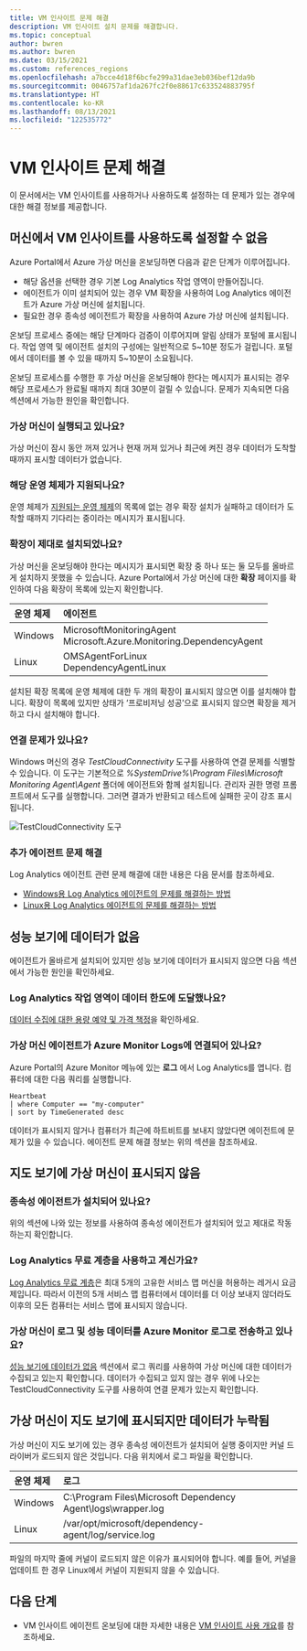 ```yaml
---
title: VM 인사이트 문제 해결
description: VM 인사이트 설치 문제를 해결합니다.
ms.topic: conceptual
author: bwren
ms.author: bwren
ms.date: 03/15/2021
ms.custom: references_regions
ms.openlocfilehash: a7bcce4d18f6bcfe299a31dae3eb036bef12da9b
ms.sourcegitcommit: 0046757af1da267fc2f0e88617c633524883795f
ms.translationtype: HT
ms.contentlocale: ko-KR
ms.lasthandoff: 08/13/2021
ms.locfileid: "122535772"
---
```

# <a name="troubleshoot-vm-insights"></a>VM 인사이트 문제 해결
이 문서에서는 VM 인사이트를 사용하거나 사용하도록 설정하는 데 문제가 있는 경우에 대한 해결 정보를 제공합니다.

## <a name="cannot-enable-vm-insights-on-a-machine"></a>머신에서 VM 인사이트를 사용하도록 설정할 수 없음
Azure Portal에서 Azure 가상 머신을 온보딩하면 다음과 같은 단계가 이루어집니다.

- 해당 옵션을 선택한 경우 기본 Log Analytics 작업 영역이 만들어집니다.
- 에이전트가 이미 설치되어 있는 경우 VM 확장을 사용하여 Log Analytics 에이전트가 Azure 가상 머신에 설치됩니다.
- 필요한 경우 종속성 에이전트가 확장을 사용하여 Azure 가상 머신에 설치됩니다.
  
온보딩 프로세스 중에는 해당 단계마다 검증이 이루어지며 알림 상태가 포털에 표시됩니다. 작업 영역 및 에이전트 설치의 구성에는 일반적으로 5~10분 정도가 걸립니다. 포털에서 데이터를 볼 수 있을 때까지 5~10분이 소요됩니다.

온보딩 프로세스를 수행한 후 가상 머신을 온보딩해야 한다는 메시지가 표시되는 경우 해당 프로세스가 완료될 때까지 최대 30분이 걸릴 수 있습니다. 문제가 지속되면 다음 섹션에서 가능한 원인을 확인합니다.

### <a name="is-the-virtual-machine-running"></a>가상 머신이 실행되고 있나요?
 가상 머신이 잠시 동안 꺼져 있거나 현재 꺼져 있거나 최근에 켜진 경우 데이터가 도착할 때까지 표시할 데이터가 없습니다.

### <a name="is-the-operating-system-supported"></a>해당 운영 체제가 지원되나요?
운영 체제가 [지원되는 운영 체제](vminsights-enable-overview.md#supported-operating-systems)의 목록에 없는 경우 확장 설치가 실패하고 데이터가 도착할 때까지 기다리는 중이라는 메시지가 표시됩니다.

### <a name="did-the-extension-install-properly"></a>확장이 제대로 설치되었나요?
가상 머신을 온보딩해야 한다는 메시지가 표시되면 확장 중 하나 또는 둘 모두를 올바르게 설치하지 못했을 수 있습니다. Azure Portal에서 가상 머신에 대한 **확장** 페이지를 확인하여 다음 확장이 목록에 있는지 확인합니다.

| 운영 체제 | 에이전트 | 
|:---|:---|
| Windows | MicrosoftMonitoringAgent<br>Microsoft.Azure.Monitoring.DependencyAgent |
| Linux | OMSAgentForLinux<br>DependencyAgentLinux |

설치된 확장 목록에 운영 체제에 대한 두 개의 확장이 표시되지 않으면 이를 설치해야 합니다. 확장이 목록에 있지만 상태가 ‘프로비저닝 성공’으로 표시되지 않으면 확장을 제거하고 다시 설치해야 합니다.

### <a name="do-you-have-connectivity-issues"></a>연결 문제가 있나요?
Windows 머신의 경우 *TestCloudConnectivity* 도구를 사용하여 연결 문제를 식별할 수 있습니다. 이 도구는 기본적으로 *%SystemDrive%\Program Files\Microsoft Monitoring Agent\Agent* 폴더에 에이전트와 함께 설치됩니다. 관리자 권한 명령 프롬프트에서 도구를 실행합니다. 그러면 결과가 반환되고 테스트에 실패한 곳이 강조 표시됩니다. 

![TestCloudConnectivity 도구](media/vminsights-troubleshoot/test-cloud-connectivity.png)

### <a name="more-agent-troubleshooting"></a>추가 에이전트 문제 해결

Log Analytics 에이전트 관련 문제 해결에 대한 내용은 다음 문서를 참조하세요.

- [Windows용 Log Analytics 에이전트의 문제를 해결하는 방법](../agents/agent-windows-troubleshoot.md)
- [Linux용 Log Analytics 에이전트의 문제를 해결하는 방법](../agents/agent-linux-troubleshoot.md)

## <a name="performance-view-has-no-data"></a>성능 보기에 데이터가 없음
에이전트가 올바르게 설치되어 있지만 성능 보기에 데이터가 표시되지 않으면 다음 섹션에서 가능한 원인을 확인하세요.

### <a name="has-your-log-analytics-workspace-reached-its-data-limit"></a>Log Analytics 작업 영역이 데이터 한도에 도달했나요?
[데이터 수집에 대한 용량 예약 및 가격 책정](https://azure.microsoft.com/pricing/details/monitor/)을 확인하세요.

### <a name="is-your-virtual-machine-agent-connected-to-azure-monitor-logs"></a>가상 머신 에이전트가 Azure Monitor Logs에 연결되어 있나요?

Azure Portal의 Azure Monitor 메뉴에 있는 **로그** 에서 Log Analytics를 엽니다. 컴퓨터에 대한 다음 쿼리를 실행합니다.

```kuso
Heartbeat
| where Computer == "my-computer"
| sort by TimeGenerated desc 
```

데이터가 표시되지 않거나 컴퓨터가 최근에 하트비트를 보내지 않았다면 에이전트에 문제가 있을 수 있습니다. 에이전트 문제 해결 정보는 위의 섹션을 참조하세요.

## <a name="virtual-machine-doesnt-appear-in-map-view"></a>지도 보기에 가상 머신이 표시되지 않음

### <a name="is-the-dependency-agent-installed"></a>종속성 에이전트가 설치되어 있나요?
 위의 섹션에 나와 있는 정보를 사용하여 종속성 에이전트가 설치되어 있고 제대로 작동하는지 확인합니다.

### <a name="are-you-on-the-log-analytics-free-tier"></a>Log Analytics 무료 계층을 사용하고 계신가요?
[Log Analytics 무료 계층](https://azure.microsoft.com/pricing/details/monitor/)은 최대 5개의 고유한 서비스 맵 머신을 허용하는 레거시 요금제입니다. 따라서 이전의 5개 서비스 맵 컴퓨터에서 데이터를 더 이상 보내지 않더라도 이후의 모든 컴퓨터는 서비스 맵에 표시되지 않습니다.

### <a name="is-your-virtual-machine-sending-log-and-performance-data-to-azure-monitor-logs"></a>가상 머신이 로그 및 성능 데이터를 Azure Monitor 로그로 전송하고 있나요?
[성능 보기에 데이터가 없음](#performance-view-has-no-data) 섹션에서 로그 쿼리를 사용하여 가상 머신에 대한 데이터가 수집되고 있는지 확인합니다. 데이터가 수집되고 있지 않는 경우 위에 나오는 TestCloudConnectivity 도구를 사용하여 연결 문제가 있는지 확인합니다.


## <a name="virtual-machine-appears-in-map-view-but-has-missing-data"></a>가상 머신이 지도 보기에 표시되지만 데이터가 누락됨
가상 머신이 지도 보기에 있는 경우 종속성 에이전트가 설치되어 실행 중이지만 커널 드라이버가 로드되지 않은 것입니다. 다음 위치에서 로그 파일을 확인합니다.

| 운영 체제 | 로그 | 
|:---|:---|
| Windows | C:\Program Files\Microsoft Dependency Agent\logs\wrapper.log |
| Linux | /var/opt/microsoft/dependency-agent/log/service.log |

파일의 마지막 줄에 커널이 로드되지 않은 이유가 표시되어야 합니다. 예를 들어, 커널을 업데이트 한 경우 Linux에서 커널이 지원되지 않을 수 있습니다.
## <a name="next-steps"></a>다음 단계

- VM 인사이트 에이전트 온보딩에 대한 자세한 내용은 [VM 인사이트 사용 개요](vminsights-enable-overview.md)를 참조하세요.
